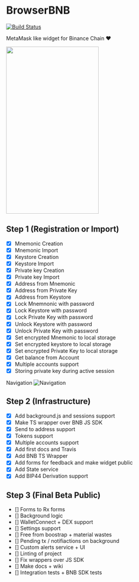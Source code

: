 # BrowserBNB 

[![Build Status](https://travis-ci.org/button-tech/BrowserBNB.svg?branch=master)](https://travis-ci.org/button-tech/BrowserBNB)

MetaMask like widget for Binance Chain ❤️
    
<img src="https://github.com/button-tech/BrowserBNB/raw/master/docs/img/previewgit.gif" alt="" data-canonical-src="https://github.com/button-tech/BrowserBNB/raw/master/docs/img/previewgit.gif" width="250" height="450" />

## Step 1 (Registration or Import) 

- [x] Mnemonic Creation
- [x] Mnemonic Import
- [x] Keystore Creation
- [x] Keystore Import
- [x] Private key Creation
- [x] Private key Import
- [x] Address from Mnemonic
- [x] Address from Private Key
- [x] Address from Keystore
- [x] Lock Mnemnonic with password
- [x] Lock Keystore with password
- [x] Lock Private Key with password
- [x] Unlock Keystore with password
- [x] Unlock Private Key with password
- [x] Set encrypted Mnemonic to local storage
- [x] Set encrypted keystore to local storage
- [x] Set encrypted Private Key to local storage
- [x] Get balance from Account
- [x] Multiple accounts support
- [x] Storing private key during active session

Navigation 
![Navigation](https://raw.githubusercontent.com/button-tech/BrowserBNB/master/docs/img/CreateOrImport.png)

## Step 2 (Infrastructure)
 - [x] Add background.js and sessions support
 - [x] Make TS wrapper over BNB JS SDK
 - [x] Send to address support 
 - [x] Tokens support 
 - [x] Multiple accounts support
 - [x] Add first docs and Travis
 - [x] Add BNB TS Wrapper 
 - [x] Add forms for feedback and make widget public
 - [x] Add State service
 - [x] Add BIP44 Derivation support
 
 ## Step 3 (Final Beta Public)
  - [] Forms to Rx forms
  - [] Background logic 
  - [] WalletConnect + DEX support 
  - [] Settings support 
  - [] Free from boostrap + material wastes 
  - [] Pending tx / notifiactions on background
  - [] Custom alerts service + UI
  - [] Linting of project
  - [] Fix wrappers over JS SDK
  - [] Make docs + wiki
  - [] Integration tests + BNB SDK tests
